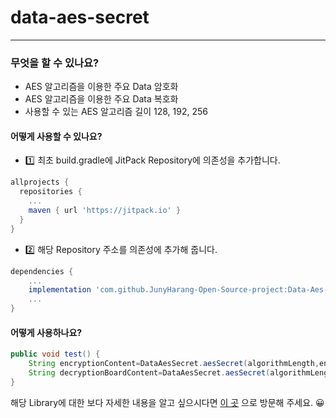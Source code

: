 # data-aes-secret
- - -

### 무엇을 할 수 있나요?
* AES 알고리즘을 이용한 주요 Data 암호화
* AES 알고리즘을 이용한 주요 Data 복호화
* 사용할 수 있는 AES 알고리즘 길이 128, 192, 256


#### 어떻게 사용할 수 있나요?
* 1️⃣ 최초 build.gradle에 JitPack Repository에 의존성을 추가합니다.
```groovy
allprojects {
  repositories {
    ...
    maven { url 'https://jitpack.io' }
  }
}
```

* 2️⃣ 해당 Repository 주소를 의존성에 추가해 줍니다.
```groovy
dependencies {
    ...
    implementation 'com.github.JunyHarang-Open-Source-project:Data-Aes-Secret:1.0.0b'
    ...
}
```

#### 어떻게 사용하나요?
```java
public void test() {
    String encryptionContent=DataAesSecret.aesSecret(algorithmLength,encryptionKey,plainText,1);
    String decryptionBoardContent=DataAesSecret.aesSecret(algorithmLength,encryptionKey,encryptionContent,2);
}
```

해당 Library에 대한 보다 자세한 내용을 알고 싶으시다면 [이 곳](https://junyharang.tistory.com/364)
으로 방문해 주세요. 😀